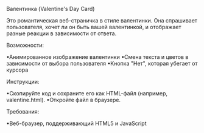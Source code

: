 Валентинка (Valentine's Day Card)

Это романтическая веб-страничка в стиле валентинки. Она спрашивает пользователя, хочет ли он быть вашей валентинкой, и отображает разные реакции в зависимости от ответа.

Возможности:

•Анимированное изображение валентинки
•Смена текста и цветов в зависимости от выбора пользователя
•Кнопка "Нет", которая убегает от курсора

Инструкции:

•Скопируйте код и сохраните его как HTML-файл (например, valentine.html).
•Откройте файл в браузере.

Требования:

•Веб-браузер, поддерживающий HTML5 и JavaScript